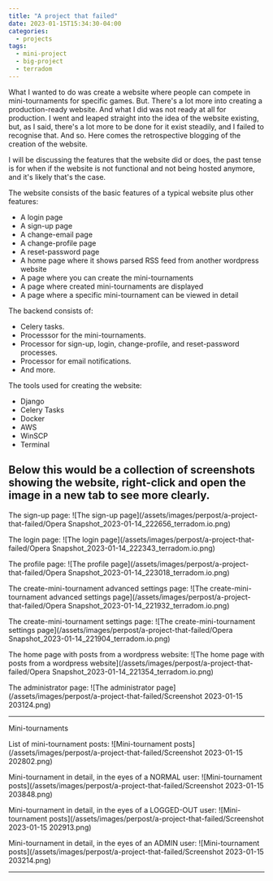 ```yaml
---
title: "A project that failed"
date: 2023-01-15T15:34:30-04:00
categories:
  - projects
tags:
  - mini-project
  - big-project
  - terradom
---
```


What I wanted to do was create a website where people can compete in mini-tournaments for specific games. But. There's a lot more into creating a production-ready website.
And what I did was not ready at all for production. I went and leaped straight into the idea of the website existing, but, as I said, there's a lot more to be done for it exist steadily, and I failed to recognise that. 
And so. Here comes the retrospective blogging of the creation of the website.

I will be discussing the features that the website did or does, the past tense is for when if the website is not functional and not being hosted anymore, and it's likely that's the case.

The website consists of the basic features of a typical website plus other features:
- A login page
- A sign-up page 
- A change-email page
- A change-profile page 
- A reset-password page
- A home page where it shows parsed RSS feed from another wordpress website
- A page where you can create the mini-tournaments
- A page where created mini-tournaments are displayed 
- A page where a specific mini-tournament can be viewed in detail 

The backend consists of:
- Celery tasks.
- Processsor for the mini-tournaments.
- Processor for sign-up, login, change-profile, and reset-password processes.
- Processor for email notifications.
- And more.

The tools used for creating the website:
- Django 
- Celery Tasks
- Docker 
- AWS
- WinSCP
- Terminal

Below this would be a collection of screenshots showing the website, right-click and open the image in a new tab to see more clearly.
---

The sign-up page:
![The sign-up page](/assets/images/perpost/a-project-that-failed/Opera Snapshot_2023-01-14_222656_terradom.io.png)

The login page:
![The login page](/assets/images/perpost/a-project-that-failed/Opera Snapshot_2023-01-14_222343_terradom.io.png)

The profile page:
![The profile page](/assets/images/perpost/a-project-that-failed/Opera Snapshot_2023-01-14_223018_terradom.io.png)

The create-mini-tournament advanced settings page:
![The create-mini-tournament advanced settings page](/assets/images/perpost/a-project-that-failed/Opera Snapshot_2023-01-14_221932_terradom.io.png)

The create-mini-tournament settings page:
![The create-mini-tournament settings page](/assets/images/perpost/a-project-that-failed/Opera Snapshot_2023-01-14_221904_terradom.io.png)

The home page with posts from a wordpress website:
![The home page with posts from a wordpress website](/assets/images/perpost/a-project-that-failed/Opera Snapshot_2023-01-14_221354_terradom.io.png)

The administrator page:
![The administrator page](/assets/images/perpost/a-project-that-failed/Screenshot 2023-01-15 203124.png)

---
Mini-tournaments

List of mini-tournament posts:
![Mini-tournament posts](/assets/images/perpost/a-project-that-failed/Screenshot 2023-01-15 202802.png)

Mini-tournament in detail, in the eyes of a NORMAL user:
![Mini-tournament posts](/assets/images/perpost/a-project-that-failed/Screenshot 2023-01-15 203848.png)

Mini-tournament in detail, in the eyes of a LOGGED-OUT user:
![Mini-tournament posts](/assets/images/perpost/a-project-that-failed/Screenshot 2023-01-15 202913.png)

Mini-tournament in detail, in the eyes of an ADMIN user:
![Mini-tournament posts](/assets/images/perpost/a-project-that-failed/Screenshot 2023-01-15 203214.png)

---


